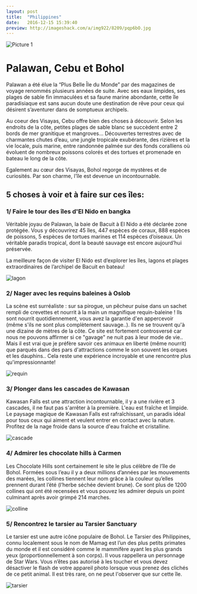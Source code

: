 ```yaml
---
layout: post
title:  "Philippines"
date:   2016-12-15 15:39:40
preview: http://imageshack.com/a/img922/8209/pqp6bO.jpg
---
```


![Picture 1](http://imageshack.com/a/img924/1659/S07EQs.jpg)

# Palawan, Cebu et Bohol

Palawan a été élue la “Plus Belle Île du Monde” par des magazines de voyage renommés plusieurs années de suite. Avec ses eaux limpides, ses plages de sable fin immaculées et sa faune marine abondante, cette île paradisiaque est sans aucun doute une destination de rêve pour ceux qui désirent s’aventurer dans de somptueux archipels.

Au coeur des Visayas, Cebu offre bien des choses à découvrir. Selon les endroits de la côte, petites plages de sable blanc se succèdent entre 2 bords de mer granitique et mangroves… Découvertes terrestres avec de charmantes chutes d’eau, une jungle tropicale exubérante, des rizières et la vie locale, puis marine, entre randonnée palmée sur des fonds coralliens où évoluent de nombreux poissons colorés et des tortues et promenade en bateau le long de la côte.

Egalement au cœur des Visayas, Bohol regorge de mystères et de curiosités. Par son charme, l'île est devenue un incontournable.

## 5 choses à voir et à faire sur ces îles:

### 1/ Faire le tour des îles d'El Nido en bangka

Véritable joyau de Palawan, la baie de Bacuit à El Nido a été déclarée zone protégée. Vous y découvrirez 45 îles, 447 espèces de coraux, 888 espèces de poissons, 5 espèces de tortues marines et 114 espèces d’oiseaux. Un véritable paradis tropical, dont la beauté sauvage est encore aujourd’hui préservée.

La meilleure façon de visiter El Nido est d’explorer les îles, lagons et plages extraordinaires de l’archipel de Bacuit en bateau!

![lagon](http://imageshack.com/a/img924/8558/vc2gdH.jpg)

### 2/ Nager avec les requins baleines à Oslob

La scène est surréaliste : sur sa pirogue, un pêcheur puise dans un sachet rempli de crevettes et nourrit à la main un magnifique requin-baleine ! Ils sont nourrit quotidiennement, vous avez la garantie d'en appercevoir (même s'ils ne sont plus complètement sauvage..). Ils ne se trouvent qu'à une dizaine de mètres de la côte. Ce site est fortement controsversé car nous ne pouvons affirmer si ce "gavage" ne nuit pas à leur mode de vie.. Mais il est vrai que je préfère savoir ces animaux en liberté (même nourrit) que parqués dans des pars d'attractions comme le son souvent les orques et les dauphins.. Cela reste une expérience incroyable et une rencontre plus qu'impressionnante!

![requin](http://imageshack.com/a/img921/3765/qVCk9f.jpg)

### 3/ Plonger dans les cascades de Kawasan

Kawasan Falls est une attraction incontournable, il y a une rivière et 3 cascades, il ne faut pas s'arrêter à la première. L'eau est fraîche et limpide. Le paysage magique de Kawasan Falls est rafraîchissant, un paradis idéal pour tous ceux qui aiment et veulent entrer en contact avec la nature. Profitez de la nage froide dans la source d'eau fraîche et cristalline.

![cascade](http://imageshack.com/a/img922/8225/kMLKRr.jpg)


### 4/ Admirer les chocolate hills à Carmen

Les Chocolate Hills sont certainement le site le plus célèbre de l’île de Bohol. Formées sous l’eau il y a deux millions d’années par les mouvements des marées, les collines tiennent leur nom grâce à la couleur qu’elles prennent durant l’été (l’herbe séchée devient brune). Ce sont plus de 1200 collines qui ont été recensées et vous pouvez les admirer depuis un point culminant après avoir grimpé 214 marches.

![colline](http://imageshack.com/a/img921/5398/ZHUhCn.jpg)

### 5/ Rencontrez le tarsier au Tarsier Sanctuary

Le tarsier est une autre icône populaire de Bohol. Le Tarsier des Philippines, connu localement sous le nom de Mamag est l’un des plus petits primates du monde et il est considéré comme le mammifère ayant les plus grands yeux (proportionnellement à son corps). Il vous rappellera un personnage de Star Wars. Vous n’êtes pas autorisé à les toucher et vous devez désactiver le flash de votre appareil photo lorsque vous prenez des clichés de ce petit animal. Il est très rare, on ne peut l'observer que sur cette île.

![tarsier](http://imageshack.com/a/img921/7504/ukqmUE.jpg)

